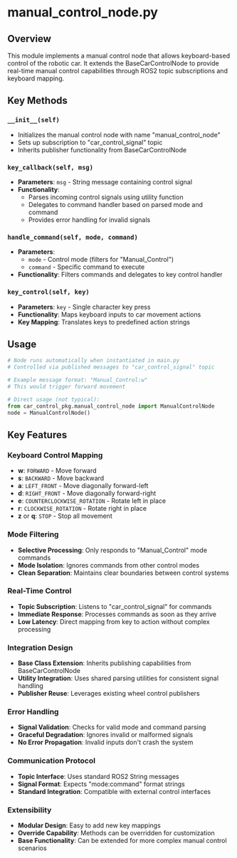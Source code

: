 # manual_control_node.py

## Overview
This module implements a manual control node that allows keyboard-based control of the robotic car. It extends the BaseCarControlNode to provide real-time manual control capabilities through ROS2 topic subscriptions and keyboard mapping.

## Key Methods

### `__init__(self)`
- Initializes the manual control node with name "manual_control_node"
- Sets up subscription to "car_control_signal" topic
- Inherits publisher functionality from BaseCarControlNode

### `key_callback(self, msg)`
- **Parameters**: `msg` - String message containing control signal
- **Functionality**: 
  - Parses incoming control signals using utility function
  - Delegates to command handler based on parsed mode and command
  - Provides error handling for invalid signals

### `handle_command(self, mode, command)`
- **Parameters**: 
  - `mode` - Control mode (filters for "Manual_Control")
  - `command` - Specific command to execute
- **Functionality**: Filters commands and delegates to key control handler

### `key_control(self, key)`
- **Parameters**: `key` - Single character key press
- **Functionality**: Maps keyboard inputs to car movement actions
- **Key Mapping**: Translates keys to predefined action strings

## Usage
```python
# Node runs automatically when instantiated in main.py
# Controlled via published messages to "car_control_signal" topic

# Example message format: "Manual_Control:w"
# This would trigger forward movement

# Direct usage (not typical):
from car_control_pkg.manual_control_node import ManualControlNode
node = ManualControlNode()
```

## Key Features

### Keyboard Control Mapping
- **w**: `FORWARD` - Move forward
- **s**: `BACKWARD` - Move backward  
- **a**: `LEFT_FRONT` - Move diagonally forward-left
- **d**: `RIGHT_FRONT` - Move diagonally forward-right
- **e**: `COUNTERCLOCKWISE_ROTATION` - Rotate left in place
- **r**: `CLOCKWISE_ROTATION` - Rotate right in place
- **z** or **q**: `STOP` - Stop all movement

### Mode Filtering
- **Selective Processing**: Only responds to "Manual_Control" mode commands
- **Mode Isolation**: Ignores commands from other control modes
- **Clean Separation**: Maintains clear boundaries between control systems

### Real-Time Control
- **Topic Subscription**: Listens to "car_control_signal" for commands
- **Immediate Response**: Processes commands as soon as they arrive
- **Low Latency**: Direct mapping from key to action without complex processing

### Integration Design
- **Base Class Extension**: Inherits publishing capabilities from BaseCarControlNode
- **Utility Integration**: Uses shared parsing utilities for consistent signal handling
- **Publisher Reuse**: Leverages existing wheel control publishers

### Error Handling
- **Signal Validation**: Checks for valid mode and command parsing
- **Graceful Degradation**: Ignores invalid or malformed signals
- **No Error Propagation**: Invalid inputs don't crash the system

### Communication Protocol
- **Topic Interface**: Uses standard ROS2 String messages
- **Signal Format**: Expects "mode:command" format strings
- **Standard Integration**: Compatible with external control interfaces

### Extensibility
- **Modular Design**: Easy to add new key mappings
- **Override Capability**: Methods can be overridden for customization
- **Base Functionality**: Can be extended for more complex manual control scenarios